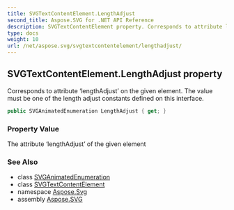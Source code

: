 ```yaml
---
title: SVGTextContentElement.LengthAdjust
second_title: Aspose.SVG for .NET API Reference
description: SVGTextContentElement property. Corresponds to attribute lengthAdjust on the given element. The value must be one of the length adjust constants defined on this interface
type: docs
weight: 10
url: /net/aspose.svg/svgtextcontentelement/lengthadjust/
---
```

## SVGTextContentElement.LengthAdjust property

Corresponds to attribute ‘lengthAdjust’ on the given element. The value must be one of the length adjust constants defined on this interface.

```csharp
public SVGAnimatedEnumeration LengthAdjust { get; }
```

### Property Value

The attribute ‘lengthAdjust’ of the given element

### See Also

* class [SVGAnimatedEnumeration](../../../aspose.svg.datatypes/svganimatedenumeration/)
* class [SVGTextContentElement](../)
* namespace [Aspose.Svg](../../../aspose.svg/)
* assembly [Aspose.SVG](../../../)
